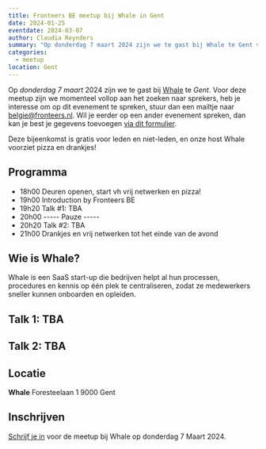 ```yaml
---
title: Fronteers BE meetup bij Whale in Gent
date: 2024-01-25
eventdate: 2024-03-07
author: Claudia Reynders
summary: "Op donderdag 7 maart 2024 zijn we te gast bij Whale te Gent voor de eerste bijeenkomst van het jaar. Wat je mag verwachten: een avond met 2 gast sprekers en de kans om mede fronteers te ontmoeten." 
categories: 
  - meetup
location: Gent
---
```




Op *donderdag 7 maart* 2024 zijn we te gast bij [Whale](https://usewhale.io) te *Gent*.
Voor deze meetup zijn we momenteel vollop aan het zoeken naar sprekers, heb je interesse om op dit evenement te spreken, stuur dan een mailtje naar <a href="mailto:belgie@fronteers.nl">belgie@fronteers.nl</a>. Wil je eerder op een ander evenement spreken, dan kan je best je gegevens toevoegen [via dit formulier](https://tally.so/forms/waXWX3).

Deze bijeenkomst is gratis voor leden en niet-leden, en onze host Whale voorziet pizza en drankjes!

## Programma

- ​18h00  Deuren openen, start vh vrij netwerken en pizza!
- 19h00  Introduction by Fronteers BE
- 19h20  Talk #1: TBA
- 20h00  ----- Pauze -----
- 20h20  Talk #2: TBA
- 21h00  Drankjes en vrij netwerken tot het einde van de avond

## Wie is Whale?

Whale is een SaaS start-up die bedrijven helpt al hun processen, procedures en kennis op één plek te centraliseren, zodat ze medewerkers sneller kunnen onboarden en opleiden.

## Talk 1: TBA


## Talk 2: TBA


## Locatie

**Whale**
Foresteelaan 1
9000 Gent

## Inschrijven

[Schrijf je in](https://www.meetup.com/fronteers-be/events/298503043/) voor de meetup bij Whale op donderdag 7 Maart 2024.
